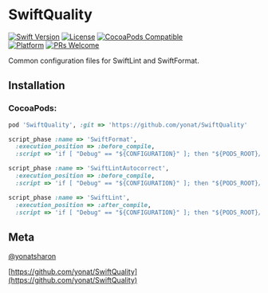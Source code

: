 # SwiftQuality

[![Swift Version][swift-image]][swift-url]
[![License][license-image]][license-url]
[![CocoaPods Compatible](https://img.shields.io/cocoapods/v/SwiftQuality.svg)](https://img.shields.io/cocoapods/v/SwiftQuality.svg)  
[![Platform](https://img.shields.io/cocoapods/p/SwiftQuality.svg?style=flat)](http://cocoapods.org/pods/SwiftQuality)
[![PRs Welcome](https://img.shields.io/badge/PRs-welcome-brightgreen.svg?style=flat-square)](http://makeapullrequest.com)

Common configuration files for SwiftLint and SwiftFormat.

## Installation

### CocoaPods:

```ruby
pod 'SwiftQuality', :git => 'https://github.com/yonat/SwiftQuality'

script_phase :name => 'SwiftFormat',
  :execution_position => :before_compile,
  :script => 'if [ "Debug" == "${CONFIGURATION}" ]; then "${PODS_ROOT}/SwiftFormat/CommandLineTool/swiftformat" --swiftversion ${SWIFT_VERSION} --config "${PODS_ROOT}/SwiftQuality/.swiftformat" "${SRCROOT}" ; fi'

script_phase :name => 'SwiftLintAutocorrect',
  :execution_position => :before_compile,
  :script => 'if [ "Debug" == "${CONFIGURATION}" ]; then "${PODS_ROOT}/SwiftLint/swiftlint" autocorrect --config "${PODS_ROOT}/SwiftQuality/.swiftlint.yml" --path "${SRCROOT}" ; fi'

script_phase :name => 'SwiftLint',
  :execution_position => :after_compile,
  :script => 'if [ "Debug" == "${CONFIGURATION}" ]; then "${PODS_ROOT}/SwiftLint/swiftlint" --config "${PODS_ROOT}/SwiftQuality/.swiftlint.yml" --path "${SRCROOT}" ; fi'
```

## Meta

[@yonatsharon](https://twitter.com/yonatsharon)

[https://github.com/yonat/SwiftQuality](https://github.com/yonat/SwiftQuality)

[swift-image]:https://img.shields.io/badge/swift-4.2-orange.svg
[swift-url]: https://swift.org/
[license-image]: https://img.shields.io/badge/License-MIT-blue.svg
[license-url]: LICENSE.txt
